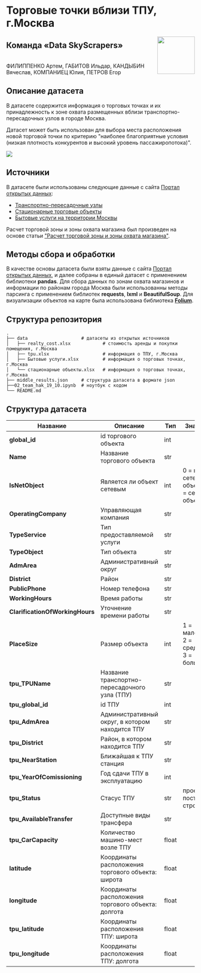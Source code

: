 # Торговые точки вблизи ТПУ, г.Москва

<img align="right" width="100" height="100" src="https://i.ibb.co/TbyCPm8/logoza-ru-1.png">

## Команда «Data SkyScrapers»

\
ФИЛИППЕНКО Артем, ГАБИТОВ Ильдар, КАНДЫБИН Вячеслав,  КОМПАНИЕЦ Юлия, ПЕТРОВ Егор


## Описание датасета

В датасете содержится информация о торговых точках и их принадлежность к зоне охвата размещенных вблизи транспортно-пересадочных узлов в городе Москва.

Датасет может быть использован для выбора места расположения новой торговой точки по критерию "наиболее благоприятные условия (низкая плотность конкурентов и высокий уровень пассажиропотока)".

<img align="center" src="https://i.ibb.co/DMjn01Q/image-1.png">

## Источники

В датасете были использованы следующие данные с сайта [Портал открытых данных](https://data.mos.ru):

* [Транспортно-пересадочные узлы](https://data.mos.ru/opendata/7704786030-transportno-peresadochnye-uzly?pageNumber=1&versionNumber=4&releaseNumber=27)
* [Стационарные торговые объекты](https://data.mos.ru/opendata/7710881420-statsionarnye-torgovye-obekty?pageNumber=1&versionNumber=1&releaseNumber=22)
* [Бытовые услуги на территории Москвы](https://data.mos.ru/opendata/7710881420-bytovye-uslugi-na-territorii-moskvy/data/table?versionNumber=2&releaseNumber=30)

Расчет торговой зоны и зоны охвата магазина был произведен на основе статьи ["Расчет торговой зоны и зоны охвата магазина"](http://www.arhitrade.com/education.php?Id=43).

## Методы сбора и обработки

В качестве основы датасета были взяты данные с сайта [Портал открытых данных](https://data.mos.ru), и далее собраны в единый датасет с применением библиотеки **pandas**.
Для сбора данных по зонам охвата магазинов и информации по районам города Москва были использованны методы парсинга с применением библиотек **requests**, **lxml** и **BeautifulSoup**.
Для визуализации объектов на карте была использована библиотека **[Folium](https://python-visualization.github.io/folium/index.html)**.

## Структура репозитория


    .                   
    ├── data                    # датасеты из открытых источников
    │   ├── realty_cost.xlsx            # стоимость аренды и покупки помещения, г.Москва       
    │   ├── tpu.xlsx                    # информация о ТПУ, г.Москва            
    │   ├── Бытовые услуги.xlsx         # информация о торговых точках, г.Москва
    │   └── стационарные объекты.xlsx   # информация о торговых точках, г.Москва              
    ├── middle_results.json     # структура датасета в формате json
    ├──02_team_hak_19_10.ipynb  # ноутбук с кодом
    └── README.md



## Структура датасета



| **Название** | **Описание** | **Тип** | **Значения** |
| ------ | ------ | ------ | ------ |
| **global_id** | id торгового объекта | int |  |
| **Name** | Название торгового объекта | str | |
| **IsNetObject** | Является ли объект сетевым | int | 0 = не сетевой объект,/ 1 = сетевой объект |
| **OperatingCompany** | Управляющая компания | str | |
| **TypeService** | Тип предоставляемой услуги | str | |
| **TypeObject** | Тип объекта | str | |
| **AdmArea** | Административный округ | str | |
| **District** | Район | str| |
| **PublicPhone** | Номер телефона | str | |
| **WorkingHours** | Время работы | str | |
| **ClarificationOfWorkingHours** | Уточнение времени работы | str | |
| **PlaceSize** | Размер объекта | int | 1 = маленький, 2 = средний,/ 3 = большой |
| **tpu_TPUName** | Название транспортно-пересадочного узла (ТПУ)| str | |
| **tpu_global_id** | id ТПУ| int | |
| **tpu_AdmArea** | Административный округ, в котором находится ТПУ| str | |
| **tpu_District** | Район, в котором находится ТПУ | str | |
| **tpu_NearStation** | Ближайшая к ТПУ станция| str | |
| **tpu_YearOfComissioning** | Год сдачи ТПУ в эксплуатацию | int | |
| **tpu_Status** | Стасус ТПУ | str | проект, построен, строится |
| **tpu_AvailableTransfer**| Доступные виды трансфера | str | |
| **tpu_CarCapacity** | Количество машино-мест возле ТПУ| float | |
| **latitude** | Координаты расположения торгового объекта: широта | float | |
| **longitude** | Координаты расположения торгового объекта: долгота | float | |
| **tpu_latitude** | Координаты расположения ТПУ: широта| float | |
| **tpu_longitude** | Координаты расположения ТПУ: долгота| float | |



